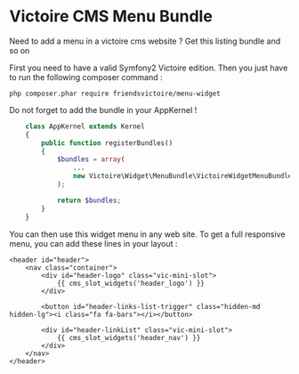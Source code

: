 Victoire CMS Menu Bundle
============

Need to add a menu in a victoire cms website ?
Get this listing bundle and so on

First you need to have a valid Symfony2 Victoire edition.
Then you just have to run the following composer command :

    php composer.phar require friendsvictoire/menu-widget

Do not forget to add the bundle in your AppKernel !

```php
    class AppKernel extends Kernel
    {
        public function registerBundles()
        {
            $bundles = array(
                ...
                new Victoire\Widget\MenuBundle\VictoireWidgetMenuBundle(),
            );

            return $bundles;
        }
    }
```

You can then use this widget menu in any web site. To get a full responsive menu, you can add these lines in your layout :

    <header id="header">
        <nav class="container">
            <div id="header-logo" class="vic-mini-slot">
                {{ cms_slot_widgets('header_logo') }}
            </div>

            <button id="header-links-list-trigger" class="hidden-md hidden-lg"><i class="fa fa-bars"></i></button>

            <div id="header-linkList" class="vic-mini-slot">
                {{ cms_slot_widgets('header_nav') }}
            </div>
        </nav>
    </header>
